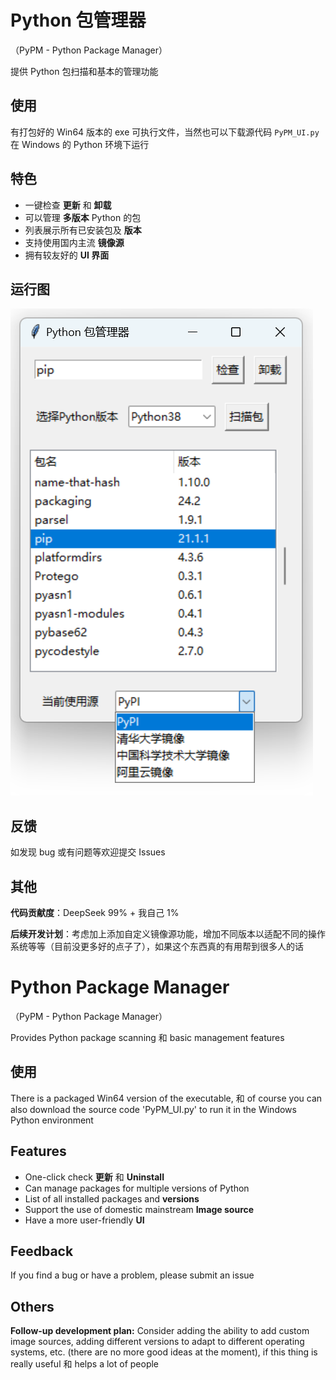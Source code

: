 # Python 包管理器

（PyPM - Python Package Manager）

提供 Python 包扫描和基本的管理功能

## 使用

有打包好的 Win64 版本的 exe 可执行文件，当然也可以下载源代码 `PyPM_UI.py` 在 Windows 的 Python 环境下运行

## 特色

- 一键检查 **更新** 和 **卸载**
- 可以管理 **多版本** Python 的包
- 列表展示所有已安装包及 **版本**
- 支持使用国内主流 **镜像源**
- 拥有较友好的 **UI 界面**

## 运行图

![image-20250208084138260](./screenshot.png)

## 反馈

如发现 bug 或有问题等欢迎提交 Issues

## 其他

**代码贡献度**：DeepSeek 99% + 我自己 1%

**后续开发计划**：考虑加上添加自定义镜像源功能，增加不同版本以适配不同的操作系统等等（目前没更多好的点子了），如果这个东西真的有用帮到很多人的话

# Python Package Manager

（PyPM - Python Package Manager）

Provides Python package scanning 和 basic management features

## 使用

There is a packaged Win64 version of the executable, 和 of course you can also download the source code 'PyPM_UI.py' to run it in the Windows Python environment

## Features

- One-click check **更新** 和 **Uninstall**
- Can manage packages for multiple versions of Python
- List of all installed packages and **versions**
- Support the use of domestic mainstream **Image source**
- Have a more user-friendly **UI**

## Feedback

If you find a bug or have a problem, please submit an issue

## Others

**Follow-up development plan:** Consider adding the ability to add custom image sources, adding different versions to adapt to different operating systems, etc. (there are no more good ideas at the moment), if this thing is really useful 和 helps a lot of people
